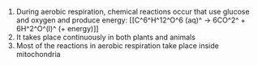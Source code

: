 1. During aerobic respiration, chemical reactions occur that use glucose and oxygen and produce energy: [[C^6^H^12^O^6 (aq)^ → 6CO^2^ + 6H^2^O^(l)^ (+ energy)]]
2. It takes place continuously in both plants and animals
3. Most of the reactions in aerobic respiration take place inside mitochondria
